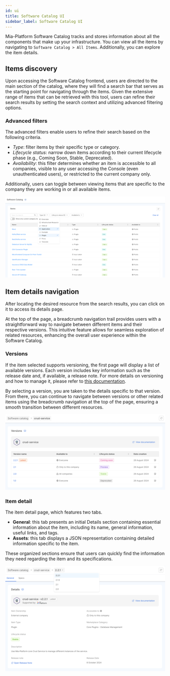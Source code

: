 ```yaml
---
id: ui
title: Software Catalog UI
sidebar_label: Software Catalog UI
---
```


Mia-Platform Software Catalog tracks and stores information about all the components that make up your infrastructure. You can view all the items by navigating to `Software Catalog > All Items`. Additionally, you can explore the item details.

## Items discovery

Upon accessing the Software Catalog frontend, users are directed to the main section of the catalog, where they will find a search bar that serves as the starting point for navigating through the items. Given the extensive range of items that can be retrieved with this tool, users can refine their search results by setting the search context and utilizing advanced filtering options.

### Advanced filters

The advanced filters enable users to refine their search based on the following criteria.

- *Type*: filter items by their specific type or category.
- *Lifecycle status*: narrow down items according to their current lifecycle phase (e.g., Coming Soon, Stable, Deprecated).
- *Availability*: this filter determines whether an item is accessible to all companies, visible to any user accessing the Console (even unauthenticated users), or restricted to the current company only.

Additionally, users can toggle between viewing items that are specific to the company they are working in or all available items. 

![filters](./img/table-filters.png)

## Item details navigation

After locating the desired resource from the search results, you can click on it to access its details page.

At the top of the page, a breadcrumb navigation trail provides users with a straightforward way to navigate between different items and their respective versions. This intuitive feature allows for seamless exploration of related resources, enhancing the overall user experience within the Software Catalog.

### Versions

If the item selected supports versioning, the first page will display a list of available versions. Each version includes key information such as the release date and, if available, a release note. For more details on versioning and how to manage it, please refer to [this documentation](/software-catalog/manage-items/overview.md#item-types).

By selecting a version, you are taken to the details specific to that version. From there, you can continue to navigate between versions or other related items using the breadcrumb navigation at the top of the page, ensuring a smooth transition between different resources.

![item versions](./img/item-versions.png)

### Item detail

The item detail page, which features two tabs.

- **General**: this tab presents an initial Details section containing essential information about the item, including its name, general information, useful links, and tags.
- **Assets**: this tab displays a JSON representation containing detailed information specific to the item.

These organized sections ensure that users can quickly find the information they need regarding the item and its specifications.

![Item details and versions navigation](./img/versions-navigation.png)
